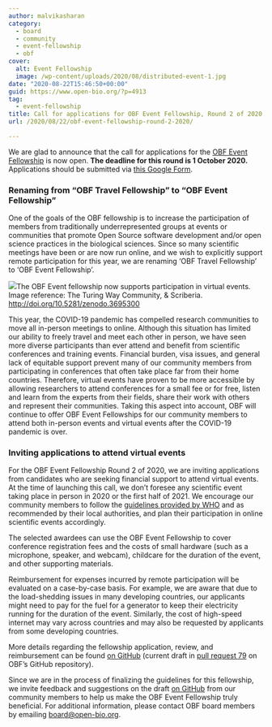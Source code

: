 ```yaml
---
author: malvikasharan
category:
  - board
  - community
  - event-fellowship
  - obf
cover:
  alt: Event Fellowship
  image: /wp-content/uploads/2020/08/distributed-event-1.jpg
date: "2020-08-22T15:46:50+00:00"
guid: https://www.open-bio.org/?p=4913
tag:
  - event-fellowship
title: Call for applications for OBF Event Fellowship, Round 2 of 2020
url: /2020/08/22/obf-event-fellowship-round-2-2020/

---
```

We are glad to announce that the call for applications for the [OBF Event Fellowship](wp/event-awards) is now open. **The deadline for this round is 1 October 2020.** Applications should be submitted via [this Google Form](https://forms.gle/aDZbZGcDWKWe3ocy7).

### **Renaming from “OBF Travel Fellowship” to “OBF Event Fellowship”**

One of the goals of the OBF fellowship is to increase the participation of members from traditionally underrepresented groups at events or communities that promote Open Source software development and/or open science practices in the biological sciences. Since so many scientific meetings have been or are now run online, and we wish to explicitly support remote participation for this year, we are renaming ‘OBF Travel Fellowship’ to ‘OBF Event Fellowship’.

![](wp/wp-content/uploads/2020/08/distributed-event-1.jpg)The OBF Event fellowship now supports participation in virtual events. Image reference: The Turing Way Community, & Scriberia. http://doi.org/10.5281/zenodo.3695300

This year, the COVID-19 pandemic has compelled research communities to move all in-person meetings to online. Although this situation has limited our ability to freely travel and meet each other in person, we have seen more diverse participants than ever attend and benefit from scientific conferences and training events. Financial burden, visa issues, and general lack of equitable support prevent many of our community members from participating in conferences that often take place far from their home countries. Therefore, virtual events have proven to be more accessible by allowing researchers to attend conferences for a small fee or for free, listen and learn from the experts from their fields, share their work with others and represent their communities. Taking this aspect into account, OBF will continue to offer OBF Event Fellowships for our community members to attend both in-person events and virtual events after the COVID-19 pandemic is over.

### **Inviting applications to attend virtual events**

For the OBF Event Fellowship Round 2 of 2020, we are inviting applications from candidates who are seeking financial support to attend virtual events. At the time of launching this call, we don’t foresee any scientific event taking place in person in 2020 or the first half of 2021. We encourage our community members to follow the [guidelines provided by WHO](https://www.who.int/emergencies/diseases/novel-coronavirus-2019/technical-guidance) and as recommended by their local authorities, and plan their participation in online scientific events accordingly.

The selected awardees can use the OBF Event Fellowship to cover conference registration fees and the costs of small hardware (such as a microphone, speaker, and webcam), childcare for the duration of the event, and other supporting materials.

Reimbursement for expenses incurred by remote participation will be evaluated on a case-by-case basis. For example, we are aware that due to the load-shedding issues in many developing countries, our applicants might need to pay for the fuel for a generator to keep their electricity running for the duration of the event. Similarly, the cost of high-speed internet may vary across countries and may also be requested by applicants from some developing countries.

More details regarding the fellowship application, review, and reimbursement can be found [on GitHub](https://github.com/OBF/obf-docs/blob/Fellowship-for-remote-events/Travel_fellowships.md) (current draft in [pull request 79](https://github.com/OBF/obf-docs/pull/79) on OBF’s GitHub repository).

Since we are in the process of finalizing the guidelines for this fellowship, we invite feedback and suggestions on the draft [on GitHub](https://github.com/OBF/obf-docs/) from our community members to help us make the OBF Event Fellowship truly beneficial. For additional information, please contact OBF board members by emailing [board@open-bio.org](mailto:board@open-bio.org).
